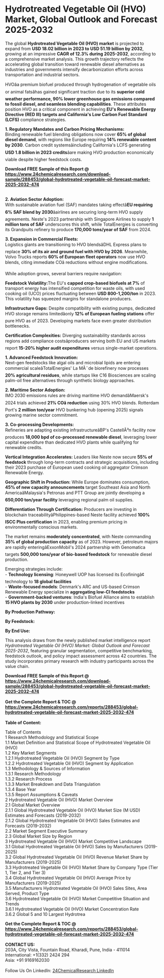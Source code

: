 <h1>Hydrotreated Vegetable Oil (HVO) Market, Global Outlook and Forecast 2025-2032</h1><p>The global <strong>Hydrotreated Vegetable Oil (HVO) market</strong> is projected to expand from <strong>USD 18.02 billion in 2023 to USD 51.19 billion by 2032</strong>, growing at an impressive <strong>CAGR of 12.3% during 2025-2032</strong>, according to a comprehensive market analysis. This growth trajectory reflects the accelerating global transition toward renewable diesel alternatives as industries and governments intensify decarbonization efforts across transportation and industrial sectors.</p><p>HVOâa premium biofuel produced through hydrogenation of vegetable oils or animal fatsâhas gained significant traction due to its <strong>superior cold weather performance, 90% lower greenhouse gas emissions compared to fossil diesel, and seamless blending capabilities</strong>. These attributes position HVO as a critical component in achieving <strong>EU's Renewable Energy Directive (RED III) targets and California's Low Carbon Fuel Standard (LCFS)</strong> compliance strategies.</p><p><strong>1. Regulatory Mandates and Carbon Pricing Mechanisms:</strong><br>
Binding renewable fuel blending obligations now cover <strong>65% of global diesel demand</strong>, with regions like Europe requiring <strong>14% renewable content by 2030</strong>. Carbon credit systemsâincluding California's LCFS generating <strong>USD 1.8 billion in 2023 credits</strong>âare making HVO production economically viable despite higher feedstock costs.</p><div><b>Download FREE Sample of this Report @ 
            <a href="https://www.24chemicalresearch.com/download-sample/288453/global-hydrotreated-vegetable-oil-forecast-market-2025-2032-474">
            https://www.24chemicalresearch.com/download-sample/288453/global-hydrotreated-vegetable-oil-forecast-market-2025-2032-474</a></b></div><br><p><strong>2. Aviation Sector Adoption:</strong><br>
With sustainable aviation fuel (SAF) mandates taking effectâ<strong>EU requiring 6% SAF blend by 2030</strong>âairlines are securing long-term HVO supply agreements. Neste's 2023 partnership with Singapore Airlines to supply <strong>1 million tons of SAF</strong> underscores this shift, while TotalEnergies is converting its Grandpuits refinery to produce <strong>170,000 tons/year of SAF</strong> from 2024.</p><p><strong>3. Expansion in Commercial Fleets:</strong><br>
Logistics giants are transitioning to HVO blendsâDHL Express plans to replace <strong>30% of its air and ground fuel with HVO by 2026</strong>. Meanwhile, Volvo Trucks reports <strong>60% of European fleet operators</strong> now use HVO blends, citing immediate COâ reductions without engine modifications.</p><p>While adoption grows, several barriers require navigation:</p><p><strong>Feedstock Volatility:</strong>The EU's <strong>capped crop-based biofuels at 7%</strong> of transport energy has intensified competition for waste oils, with used cooking oil (UCO) prices fluctuating between <strong>USD 800-1,200/ton</strong> in 2023. This volatility has squeezed margins for standalone producers.</p><p><strong>Infrastructure Gaps:</strong> Despite compatibility with existing pumps, dedicated HVO storage remains limitedâonly <strong>12% of European fueling stations</strong> offer pure HVO as of 2023. Developing markets face even greater distribution bottlenecks.</p><p><strong>Certification Complexities:</strong> Diverging sustainability standards across regions add compliance costsâproducers serving both EU and US markets report <strong>15-20% higher audit expenditures</strong> versus single-market operations.</p><p><strong>1. Advanced Feedstock Innovation:</strong><br>
Next-gen feedstocks like algal oils and microbial lipids are entering commercial scaleâTotalEnergies' La MÃ¨de biorefinery now processes <strong>20% agricultural residues</strong>, while startups like C16 Biosciences are scaling palm-oil free alternatives through synthetic biology approaches.</p><p><strong>2. Maritime Sector Adoption:</strong><br>
IMO 2030 emissions rules are driving maritime HVO demandâMaersk's 2024 trials achieved <strong>21% COâ reduction</strong> using 30% HVO blends. Rotterdam Port's <strong>2 million ton/year</strong> HVO bunkering hub (opening 2025) signals growing marine sector commitment.</p><p><strong>3. Co-processing Developments:</strong><br>
Refineries are adapting existing infrastructureâBP's CastellÃ³n facility now produces <strong>18,000 bpd of co-processed renewable diesel</strong>, leveraging lower capital expenditure than dedicated HVO plants while qualifying for renewable credits.</p><p><strong>Vertical Integration Accelerates:</strong> Leaders like Neste now secure <strong>55% of feedstock</strong> through long-term contracts and strategic acquisitions, including their 2023 purchase of European used cooking oil aggregator Crimson Renewable Energy.</p><p><strong>Geographic Shift in Production:</strong> While Europe dominates consumption, <strong>45% of new capacity announcements</strong> target Southeast Asia and North AmericaâMalaysia's Petronas and PTT Group are jointly developing a <strong>650,000 ton/year facility</strong> leveraging regional palm oil supplies.</p><p><strong>Differentiation Through Certification:</strong> Producers are investing in blockchain traceabilityâPhilippines-based Neste facility achieved <strong>100% ISCC Plus certification</strong> in 2023, enabling premium pricing in environmentally conscious markets.</p><p>The market remains <strong>moderately concentrated</strong>, with Neste commanding <strong>35% of global production capacity</strong> as of 2023. However, petroleum majors are rapidly enteringâExxonMobil's 2024 partnership with Genomatica targets <strong>500,000 tons/year of bio-based feedstock</strong> for renewable diesel production.</p><p>Emerging strategies include:<br>
- <strong>Technology licensing</strong>: Honeywell UOP has licensed its Ecofiningâ¢ technology to <strong>18 global facilities</strong><br>
- <strong>Waste-focused models</strong>: Denmark's ARC and US-based Crimson Renewable Energy specialize in <strong>aggregating low-CI feedstocks</strong><br>
- <strong>Government-backed ventures</strong>: India's Biofuel Alliance aims to establish <strong>15 HVO plants by 2030</strong> under production-linked incentives</p><p><strong>By Production Pathway:</strong></p><p><strong>By Feedstock:</strong></p><p><strong>By End Use:</strong></p><p>This analysis draws from the newly published market intelligence report <em>Hydrotreated Vegetable Oil (HVO) Market: Global Outlook and Forecast 2025-2032</em>, featuring granular segmentation, competitive benchmarking, feedstock outlook, and policy impact assessment across 42 countries. The study incorporates primary research with industry participants across the value chain.</p><div><b>Download FREE Sample of this Report @ 
            <a href="https://www.24chemicalresearch.com/download-sample/288453/global-hydrotreated-vegetable-oil-forecast-market-2025-2032-474">
            https://www.24chemicalresearch.com/download-sample/288453/global-hydrotreated-vegetable-oil-forecast-market-2025-2032-474</a></b></div><br><div><b>Get the Complete Report & TOC @ 
            <a href="https://www.24chemicalresearch.com/reports/288453/global-hydrotreated-vegetable-oil-forecast-market-2025-2032-474">
            https://www.24chemicalresearch.com/reports/288453/global-hydrotreated-vegetable-oil-forecast-market-2025-2032-474</a></b></div><br>
            <b>Table of Content:</b><p>Table of Contents<br />
1 Research Methodology and Statistical Scope<br />
1.1 Market Definition and Statistical Scope of Hydrotreated Vegetable Oil (HVO)<br />
1.2 Key Market Segments<br />
1.2.1 Hydrotreated Vegetable Oil (HVO) Segment by Type<br />
1.2.2 Hydrotreated Vegetable Oil (HVO) Segment by Application<br />
1.3 Methodology & Sources of Information<br />
1.3.1 Research Methodology<br />
1.3.2 Research Process<br />
1.3.3 Market Breakdown and Data Triangulation<br />
1.3.4 Base Year<br />
1.3.5 Report Assumptions & Caveats<br />
2 Hydrotreated Vegetable Oil (HVO) Market Overview<br />
2.1 Global Market Overview<br />
2.1.1 Global Hydrotreated Vegetable Oil (HVO) Market Size (M USD) Estimates and Forecasts (2019-2032)<br />
2.1.2 Global Hydrotreated Vegetable Oil (HVO) Sales Estimates and Forecasts (2019-2032)<br />
2.2 Market Segment Executive Summary<br />
2.3 Global Market Size by Region<br />
3 Hydrotreated Vegetable Oil (HVO) Market Competitive Landscape<br />
3.1 Global Hydrotreated Vegetable Oil (HVO) Sales by Manufacturers (2019-2025)<br />
3.2 Global Hydrotreated Vegetable Oil (HVO) Revenue Market Share by Manufacturers (2019-2025)<br />
3.3 Hydrotreated Vegetable Oil (HVO) Market Share by Company Type (Tier 1, Tier 2, and Tier 3)<br />
3.4 Global Hydrotreated Vegetable Oil (HVO) Average Price by Manufacturers (2019-2025)<br />
3.5 Manufacturers Hydrotreated Vegetable Oil (HVO) Sales Sites, Area Served, Product Type<br />
3.6 Hydrotreated Vegetable Oil (HVO) Market Competitive Situation and Trends<br />
3.6.1 Hydrotreated Vegetable Oil (HVO) Market Concentration Rate<br />
3.6.2 Global 5 and 10 Largest Hydrotrea</p><div><b>Get the Complete Report & TOC @ 
            <a href="https://www.24chemicalresearch.com/reports/288453/global-hydrotreated-vegetable-oil-forecast-market-2025-2032-474">
            https://www.24chemicalresearch.com/reports/288453/global-hydrotreated-vegetable-oil-forecast-market-2025-2032-474</a></b></div><br><b>CONTACT US:</b><br>
            203A, City Vista, Fountain Road, Kharadi, Pune, India - 411014<br>
            International: +1(332) 2424 294<br>
            Asia: +91 9169162030 <br><br>
            Follow Us On LinkedIn: <a href="https://www.linkedin.com/company/24chemicalresearch/">24ChemicalResearch LinkedIn</a>
